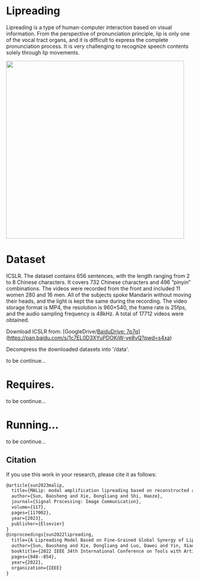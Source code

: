 # Lipreading

Lipreading is a type of human-computer interaction based on visual information. From the perspective of pronunciation principle, lip is only one of the vocal tract organs, and it is difficult to express the complete pronunciation process. It is very challenging to recognize speech contents solely through lip movements. 


<img src="https://github.com/zsml132/Ideal_environment/blob/main/model.png" width="480px">


# Dataset

ICSLR. The dataset contains 656 sentences, with the length ranging from 2 to 8 Chinese characters. It covers 732 Chinese characters and 496 ”pinyin” combinations. The videos were recorded from the front and included 11 women 280 and 16 men. All of the subjects spoke Mandarin without moving their heads, and the light is kept the same during the recording. The video storage format is MP4, the resolution is 960×540, the frame rate is 25fps, and the audio sampling frequency is 48kHz. A total of 17712 videos were obtained. 

Download ICSLR from: [GoogleDrive/[BaiduDrive: 7p7q](https://pan.baidu.com/s/1fwsLh-V1Dmlcnq3jOE2oCw)](https://pan.baidu.com/s/1c7EL0D3XYuPDOKiW-ye8vQ?pwd=s4xa)

Decompress the downloaded datasets into '/data'.

to be continue...

# Requires.
to be continue...


# Running...
to be continue...

## Citation

If you use this work in your research, please cite it as follows:

```latex
@article{sun2023malip,
  title={MALip: modal amplification lipreading based on reconstructed audio features},
  author={Sun, Baosheng and Xie, Dongliang and Shi, Haoze},
  journal={Signal Processing: Image Communication},
  volume={117},
  pages={117002},
  year={2023},
  publisher={Elsevier}
}
@inproceedings{sun2022lipreading,
  title={A Lipreading Model Based on Fine-Grained Global Synergy of Lip Movement},
  author={Sun, Baosheng and Xie, Dongliang and Luo, Dawei and Yin, Xiaojie},
  booktitle={2022 IEEE 34th International Conference on Tools with Artificial Intelligence (ICTAI)},
  pages={848--854},
  year={2022},
  organization={IEEE}
}
